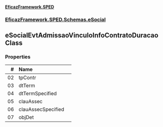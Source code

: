 #### [EficazFramework.SPED](EficazFrameworkSPED.md 'EficazFramework SPED')
### [EficazFramework.SPED.Schemas.eSocial](EficazFramework.SPED.Schemas.eSocial.md 'EficazFramework.SPED.Schemas.eSocial')

## eSocialEvtAdmissaoVinculoInfoContratoDuracao Class
### Properties

| # | Name | |
| ---: | :--- | :--- |
| 02 | tpContr |  |
| 03 | dtTerm |  |
| 04 | dtTermSpecified |  |
| 05 | clauAssec |  |
| 06 | clauAssecSpecified |  |
| 07 | objDet |  |
